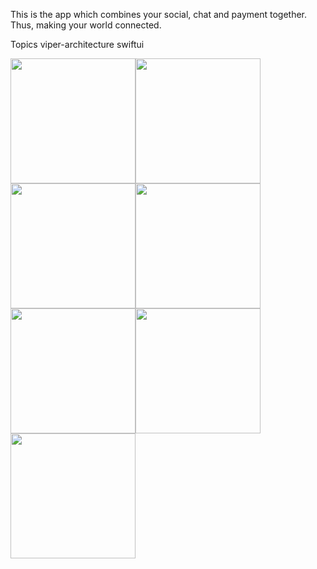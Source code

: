 This is the app which combines your social, chat and payment together. Thus, making your world connected.

Topics
viper-architecture swiftui
<div style="font-size:0">

<img src="https://github.com/user-attachments/assets/9e1a8219-3411-48af-b4bc-6c1f3fc114db" alt="WelcomeScreen"  width="200"/>
<img src ="https://github.com/user-attachments/assets/6ac22b20-db8b-4b1b-824e-a949addf557b" alt="WelcomeScreen"  width="200"/>
<img src ="https://github.com/user-attachments/assets/58374532-5378-43bf-8e48-8bfdb359841c" alt="WelcomeScreen"  width="200"/>
<img src ="https://github.com/user-attachments/assets/0700b783-0147-47ce-9e0c-d5109b15a609" alt="WelcomeScreen"  width="200"/>
<img src ="https://github.com/user-attachments/assets/81d94bf9-f33d-4a6f-90e0-fcfbbfc69a04" alt="WelcomeScreen"  width="200"/>
<img src ="https://github.com/user-attachments/assets/3187b06d-78fe-4359-ac39-c59b3d9eb31a" alt="WelcomeScreen"  width="200"/>
<img src ="https://github.com/user-attachments/assets/7b66814c-b9cf-4759-bd5a-87a2afba1bc4" alt="WelcomeScreen"  width="200"/>


</div>
